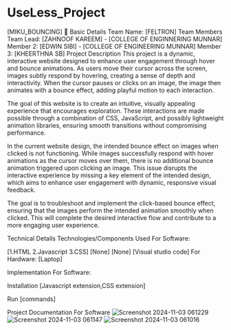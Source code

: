 # UseLess_Project
[MIKU_BOUNCING] 🎯
Basic Details
Team Name: [FELTRON]
Team Members
Team Lead: [ZAHNOOF KAREEM] - [COLLEGE OF ENGINNERING MUNNAR]
Member 2: [EDWIN SIBI] - [COLLEGE OF ENGINEERING MUNNAR]
Member 3: [KHEERTHNA SB]
Project Description
This project is a dynamic, interactive website designed to enhance user engagement through hover and bounce animations. As users move their cursor across the screen, images subtly respond by hovering, creating a sense of depth and interactivity. When the cursor pauses or clicks on an image, the image then animates with a bounce effect, adding playful motion to each interaction.

The goal of this website is to create an intuitive, visually appealing experience that encourages exploration. These interactions are made possible through a combination of CSS, JavaScript, and possibly lightweight animation libraries, ensuring smooth transitions without compromising performance.

In the current website design, the intended bounce effect on images when clicked is not functioning. While images successfully respond with hover animations as the cursor moves over them, there is no additional bounce animation triggered upon clicking an image. This issue disrupts the interactive experience by missing a key element of the intended design, which aims to enhance user engagement with dynamic, responsive visual feedback.

The goal is to troubleshoot and implement the click-based bounce effect, ensuring that the images perform the intended animation smoothly when clicked. This will complete the desired interactive flow and contribute to a more engaging user experience.

Technical Details
Technologies/Components Used
For Software:

[1.HTML 
2.Javascript
3.CSS]
[None]
[None]
[Visual studio code]
For Hardware:
[Laptop]

Implementation
For Software:

Installation
[Javascript extension,CSS extension]

Run
[commands]

Project Documentation
For Software
![Screenshot 2024-11-03 061229](https://github.com/user-attachments/assets/da6ea0dc-943f-4627-821b-1ee4eec3fc49)
![Screenshot 2024-11-03 061147](https://github.com/user-attachments/assets/2f10cab5-05be-4678-9062-43f9a20862bd)
![Screenshot 2024-11-03 061016](https://github.com/user-attachments/assets/8e37f90f-ada2-4ca0-b940-020354940a74)
